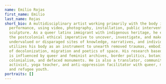 ```yaml
---
name: Emilio Rojas
first_name: Emilio
last_name: Rojas
short_bio: A multidisciplinary artist working primarily with the body in
  performance, using video, photography, installation, public interventions and
  sculpture. As a queer latinx immigrant with indigenous heritage, he engages in
  the postcolonial ethical imperative to uncover, investigate, and make known
  undervalued or disparaged sites of knowledge, narratives, and individuals. He
  utilizes his body as an instrument to unearth removed traumas, embodied forms
  of decolonization, migration and poetics of space. His research based practice
  is influenced by queer and feminist archives, border politics, botanical
  colonialism, and defaced monuments. He is also a translator, community
  activist, yoga teacher, and anti-oppression facilitator with queer, migrant,
  and refugee youth.
portraits: []
---
```

